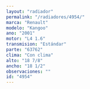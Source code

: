 ```yaml
---
layout: "radiador"
permalink: "/radiadores/4954/"
marca: "Renault"
modelo: "Kangoo"
ano: "2001"
motor: "L4 1.6"
transmision: "Estándar"
parte: "63762"
clima: "Con clima"
alto: "18 7/8"
ancho: "18 1/2"
observaciones: ""
id: "4954"
---
```


